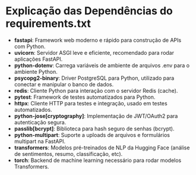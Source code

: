 # Explicação das Dependências do requirements.txt

- **fastapi**: Framework web moderno e rápido para construção de APIs com Python.
- **uvicorn**: Servidor ASGI leve e eficiente, recomendado para rodar aplicações FastAPI.
- **python-dotenv**: Carrega variáveis de ambiente de arquivos .env para o ambiente Python.
- **psycopg2-binary**: Driver PostgreSQL para Python, utilizado para conectar e manipular o banco de dados.
- **redis**: Cliente Python para interação com o servidor Redis (cache).
- **pytest**: Framework de testes automatizados para Python.
- **httpx**: Cliente HTTP para testes e integração, usado em testes automatizados.
- **python-jose[cryptography]**: Implementação de JWT/OAuth2 para autenticação segura.
- **passlib[bcrypt]**: Biblioteca para hash seguro de senhas (bcrypt).
- **python-multipart**: Suporte a uploads de arquivos e formulários multipart na FastAPI.
- **transformers**: Modelos pré-treinados de NLP da Hugging Face (análise de sentimentos, resumo, classificação, etc).
- **torch**: Backend de machine learning necessário para rodar modelos Transformers.
